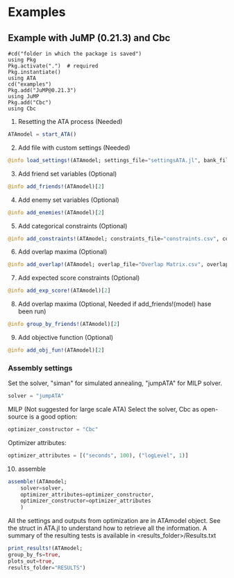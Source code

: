 # Examples

## Example with JuMP (0.21.3) and Cbc


```
#cd("folder in which the package is saved")
using Pkg
Pkg.activate(".")  # required
Pkg.instantiate()
using ATA
cd("examples")
Pkg.add("JuMP@0.21.3")
using JuMP
Pkg.add("Cbc")
using Cbc
```

  1. Resetting the ATA process (Needed)

```julia
ATAmodel = start_ATA()
```

  2. Add file with custom settings (Needed)
```julia
@info load_settings!(ATAmodel; settings_file="settingsATA.jl", bank_file="data/bank.csv", bank_delim=";")[2]
```

  3. Add friend set variables (Optional)
```julia
@info add_friends!(ATAmodel)[2]
```

  4. Add enemy set variables (Optional)
```julia
@info add_enemies!(ATAmodel)[2]
```

  5. Add categorical constraints (Optional)
```julia
@info add_constraints!(ATAmodel; constraints_file="constraints.csv", constraints_delim=";")[2]
```

  6. Add overlap maxima (Optional)
```julia
@info add_overlap!(ATAmodel; overlap_file="Overlap Matrix.csv", overlap_delim=";")[2]
```

  7. Add expected score constraints (Optional)
```julia
@info add_exp_score!(ATAmodel)[2]
```

  8. Add overlap maxima (Optional, Needed if add_friends!(model) hase been run)
```julia
@info group_by_friends!(ATAmodel)[2]
```

  9. Add objective function (Optional)
```julia
@info add_obj_fun!(ATAmodel)[2] 
```

### Assembly settings

Set the solver, "siman" for simulated annealing, "jumpATA" for MILP solver.
```julia
solver = "jumpATA"
```

MILP (Not suggested for large scale ATA)
Select the solver, Cbc as open-source is a good option:
```julia
optimizer_constructor = "Cbc"
```

Optimizer attributes:
```julia
optimizer_attributes = [("seconds", 100), ("logLevel", 1)]
```

  10. assemble
```julia
assemble!(ATAmodel;
    solver=solver,
    optimizer_attributes=optimizer_constructor,
    optimizer_constructor=optimizer_attributes
    )
```


All the settings and outputs from optimization are in ATAmodel object.
See the struct in ATA.jl to understand how to retrieve all the information.
A summary of the resulting tests is available in <results_folder>/Results.txt

```julia
print_results!(ATAmodel;
group_by_fs=true,
plots_out=true,
results_folder="RESULTS")
```


